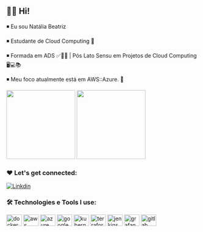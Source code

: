 ## 👩‍💻 Hi!

◾ Eu sou Natália Beatriz

◾ Estudante de Cloud Computing  🚀

◾ Formada em ADS ✅👩‍🎓 | Pós Lato Sensu em Projetos de Cloud Computing🖥💻📚

◾ Meu foco atualmente está em AWS::Azure. 🎯

<div>
  <img height="180em" src="https://github-readme-stats.vercel.app/api?username=nataliabeatrizzz0&show_icons=true&theme=tokyonight"/>
  <img height="180em" src="https://github-readme-stats.vercel.app/api/top-langs/?username=nataliabeatrizzz0&layout=compact&theme=tokyonight"/>
</div>

### ❤️ Let's get connected:

[![Linkdin](https://img.shields.io/badge/LinkedIn-0077B5?style=for-the-badge&logo=linkedin&logoColor=white)](https://www.linkedin.com/in/nat%C3%A1lia-beatriz-01920915b/)


### 🛠️ Technologies e Tools I use:

<div>
<img align="center" alt="docker" height="30" width="40" src="https://cdn.jsdelivr.net/gh/devicons/devicon/icons/docker/docker-original.svg"/>
<img align="center" alt="aws" height="30" width="40" src="https://cdn.jsdelivr.net/gh/devicons/devicon/icons/amazonwebservices/amazonwebservices-original.svg"/>
<img align="center" alt="azure" height="30" width="40" src="https://cdn.jsdelivr.net/gh/devicons/devicon/icons/azure/azure-original.svg"/>
<img align="center" alt="googlecloud" height="30" width="40" src="https://cdn.jsdelivr.net/gh/devicons/devicon/icons/googlecloud/googlecloud-original.svg"/>
<img align="center" alt="kubernetes" height="30" width="40" src="https://cdn.jsdelivr.net/gh/devicons/devicon/icons/kubernetes/kubernetes-plain.svg"/>
<img align="center" alt="terraform" height="30" width="40" src="https://cdn.jsdelivr.net/gh/devicons/devicon/icons/terraform/terraform-original.svg"/>
<img align="center" alt="jenkins" height="30" width="40" src="https://cdn.jsdelivr.net/gh/devicons/devicon/icons/jenkins/jenkins-original.svg"/>
<img align="center" alt="grafana" height="30" width="40" src="https://cdn.jsdelivr.net/gh/devicons/devicon/icons/grafana/grafana-original.svg"/>
<img align="center" alt="gitlab" height="30" width="40" src="https://cdn.jsdelivr.net/gh/devicons/devicon/icons/gitlab/gitlab-original.svg"/>


</div>
